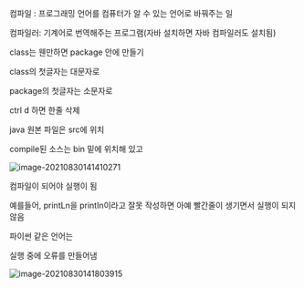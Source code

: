 컴파일 : 프로그래밍 언어를 컴퓨터가 알 수 있는 언어로 바꿔주는 일

컴파일러: 기계어로 번역해주는 프로그램(자바 설치하면 자바 컴파일러도 설치됨)



class는 웬만하면 package 안에 만들기

class의 첫글자는 대문자로

package의 첫글자는 소문자로



ctrl d 하면 한줄 삭제



java 원본 파일은 src에 위치

compile된 소스는 bin 밑에 위치해 있고



![image-20210830141410271](C:\Users\multicampus\AppData\Roaming\Typora\typora-user-images\image-20210830141410271.png)

컴파일이 되어야 실행이 됨

예를들어, printLn을 printIn이라고 잘못 작성하면 아예 빨간줄이 생기면서 실행이 되지 않음



파이썬 같은 언어는

실행 중에 오류를 만들어냄



![image-20210830141803915](C:\Users\multicampus\AppData\Roaming\Typora\typora-user-images\image-20210830141803915.png)

